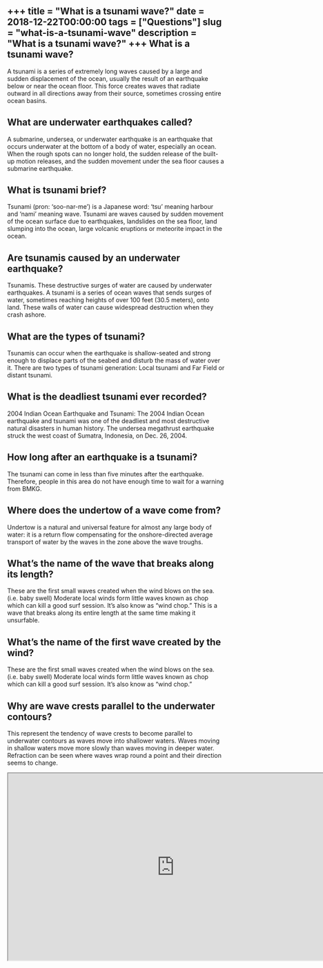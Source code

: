 +++
title = "What is a tsunami wave?"
date = 2018-12-22T00:00:00
tags = ["Questions"]
slug = "what-is-a-tsunami-wave"
description = "What is a tsunami wave?"
+++
What is a tsunami wave?
-----------------------

A tsunami is a series of extremely long waves caused by a large and sudden displacement of the ocean, usually the result of an earthquake below or near the ocean floor. This force creates waves that radiate outward in all directions away from their source, sometimes crossing entire ocean basins.

What are underwater earthquakes called?
---------------------------------------

A submarine, undersea, or underwater earthquake is an earthquake that occurs underwater at the bottom of a body of water, especially an ocean. When the rough spots can no longer hold, the sudden release of the built-up motion releases, and the sudden movement under the sea floor causes a submarine earthquake.

What is tsunami brief?
----------------------

Tsunami (pron: ‘soo-nar-me’) is a Japanese word: ‘tsu’ meaning harbour and ‘nami’ meaning wave. Tsunami are waves caused by sudden movement of the ocean surface due to earthquakes, landslides on the sea floor, land slumping into the ocean, large volcanic eruptions or meteorite impact in the ocean.

Are tsunamis caused by an underwater earthquake?
------------------------------------------------

Tsunamis. These destructive surges of water are caused by underwater earthquakes. A tsunami is a series of ocean waves that sends surges of water, sometimes reaching heights of over 100 feet (30.5 meters), onto land. These walls of water can cause widespread destruction when they crash ashore.

What are the types of tsunami?
------------------------------

Tsunamis can occur when the earthquake is shallow-seated and strong enough to displace parts of the seabed and disturb the mass of water over it. There are two types of tsunami generation: Local tsunami and Far Field or distant tsunami.

What is the deadliest tsunami ever recorded?
--------------------------------------------

2004 Indian Ocean Earthquake and Tsunami: The 2004 Indian Ocean earthquake and tsunami was one of the deadliest and most destructive natural disasters in human history. The undersea megathrust earthquake struck the west coast of Sumatra, Indonesia, on Dec. 26, 2004.

How long after an earthquake is a tsunami?
------------------------------------------

The tsunami can come in less than five minutes after the earthquake. Therefore, people in this area do not have enough time to wait for a warning from BMKG.

Where does the undertow of a wave come from?
--------------------------------------------

Undertow is a natural and universal feature for almost any large body of water: it is a return flow compensating for the onshore-directed average transport of water by the waves in the zone above the wave troughs.

What’s the name of the wave that breaks along its length?
---------------------------------------------------------

These are the first small waves created when the wind blows on the sea. (i.e. baby swell) Moderate local winds form little waves known as chop which can kill a good surf session. It’s also know as “wind chop.” This is a wave that breaks along its entire length at the same time making it unsurfable.

What’s the name of the first wave created by the wind?
------------------------------------------------------

These are the first small waves created when the wind blows on the sea. (i.e. baby swell) Moderate local winds form little waves known as chop which can kill a good surf session. It’s also know as “wind chop.”

Why are wave crests parallel to the underwater contours?
--------------------------------------------------------

This represent the tendency of wave crests to become parallel to underwater contours as waves move into shallower waters. Waves moving in shallow waters move more slowly than waves moving in deeper water. Refraction can be seen where waves wrap round a point and their direction seems to change.

<iframe allow="accelerometer; autoplay; clipboard-write; encrypted-media; gyroscope; picture-in-picture" allowfullscreen="" class="__youtube_prefs__  epyt-is-override  no-lazyload" data-no-lazy="1" data-origheight="433" data-origwidth="770" data-skipgform_ajax_framebjll="" height="433" id="_ytid_76305" loading="lazy" src="https://www.youtube.com/embed/kTrBJNZPeDM?enablejsapi=1&autoplay=0&cc_load_policy=0&cc_lang_pref=&iv_load_policy=1&loop=0&modestbranding=0&rel=1&fs=1&playsinline=0&autohide=2&theme=dark&color=red&controls=1&" title="YouTube player" width="770"></iframe>